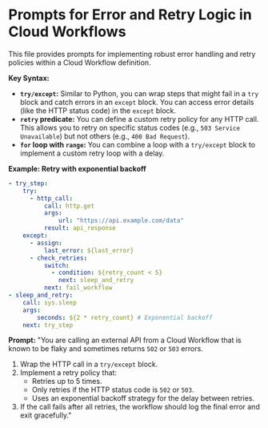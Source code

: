 # Prompts for Error and Retry Logic in Cloud Workflows

This file provides prompts for implementing robust error handling and retry policies within a Cloud Workflow definition.

**Key Syntax:**
- **`try/except`:** Similar to Python, you can wrap steps that might fail in a `try` block and catch errors in an `except` block. You can access error details (like the HTTP status code) in the `except` block.
- **`retry` predicate:** You can define a custom retry policy for any HTTP call. This allows you to retry on specific status codes (e.g., `503 Service Unavailable`) but not others (e.g., `400 Bad Request`).
- **`for` loop with `range`:** You can combine a loop with a `try/except` block to implement a custom retry loop with a delay.

**Example: Retry with exponential backoff**
```yaml
- try_step:
    try:
      - http_call:
          call: http.get
          args:
              url: "https://api.example.com/data"
          result: api_response
    except:
      - assign:
          last_error: ${last_error}
      - check_retries:
          switch:
            - condition: ${retry_count < 5}
              next: sleep_and_retry
          next: fail_workflow
- sleep_and_retry:
    call: sys.sleep
    args:
        seconds: ${2 * retry_count} # Exponential backoff
    next: try_step
```

**Prompt:**
"You are calling an external API from a Cloud Workflow that is known to be flaky and sometimes returns `502` or `503` errors.
1.  Wrap the HTTP call in a `try/except` block.
2.  Implement a retry policy that:
    - Retries up to 5 times.
    - Only retries if the HTTP status code is `502` or `503`.
    - Uses an exponential backoff strategy for the delay between retries.
3.  If the call fails after all retries, the workflow should log the final error and exit gracefully."